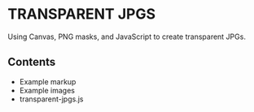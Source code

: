 # TRANSPARENT JPGS #

Using Canvas, PNG masks, and JavaScript to create transparent JPGs.

## Contents ##

* Example markup
* Example images
* transparent-jpgs.js
